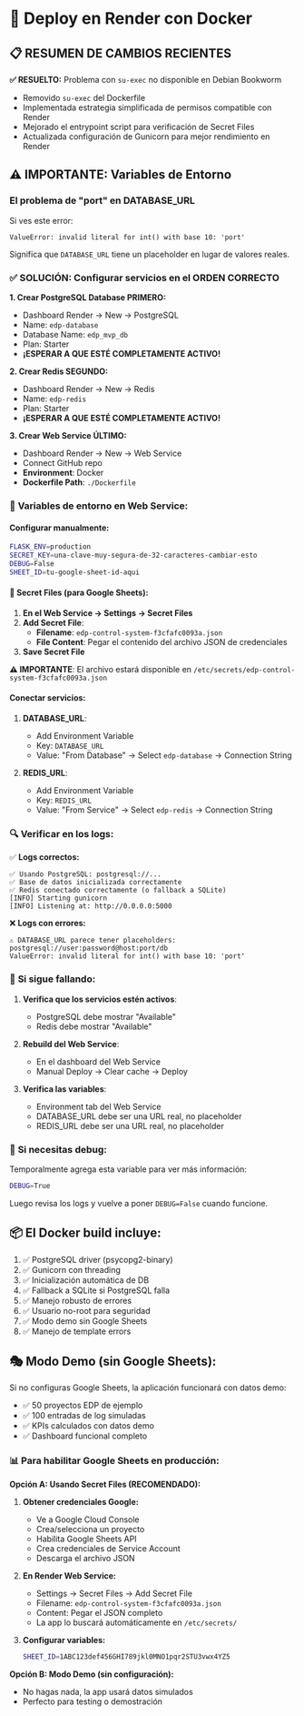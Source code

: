 # 🐳 Deploy en Render con Docker

## 📋 **RESUMEN DE CAMBIOS RECIENTES**

**✅ RESUELTO:** Problema con `su-exec` no disponible en Debian Bookworm

- Removido `su-exec` del Dockerfile
- Implementada estrategia simplificada de permisos compatible con Render
- Mejorado el entrypoint script para verificación de Secret Files
- Actualizada configuración de Gunicorn para mejor rendimiento en Render

## ⚠️ IMPORTANTE: Variables de Entorno

### El problema de "port" en DATABASE_URL

Si ves este error:

```
ValueError: invalid literal for int() with base 10: 'port'
```

Significa que `DATABASE_URL` tiene un placeholder en lugar de valores reales.

### ✅ **SOLUCIÓN: Configurar servicios en el ORDEN CORRECTO**

**1. Crear PostgreSQL Database PRIMERO:**

- Dashboard Render → New → PostgreSQL
- Name: `edp-database`
- Database Name: `edp_mvp_db`
- Plan: Starter
- **¡ESPERAR A QUE ESTÉ COMPLETAMENTE ACTIVO!**

**2. Crear Redis SEGUNDO:**

- Dashboard Render → New → Redis
- Name: `edp-redis`
- Plan: Starter
- **¡ESPERAR A QUE ESTÉ COMPLETAMENTE ACTIVO!**

**3. Crear Web Service ÚLTIMO:**

- Dashboard Render → New → Web Service
- Connect GitHub repo
- **Environment**: Docker
- **Dockerfile Path**: `./Dockerfile`

### 🔧 **Variables de entorno en Web Service:**

#### Configurar manualmente:

```bash
FLASK_ENV=production
SECRET_KEY=una-clave-muy-segura-de-32-caracteres-cambiar-esto
DEBUG=False
SHEET_ID=tu-google-sheet-id-aqui
```

#### 🔐 **Secret Files (para Google Sheets):**

1. **En el Web Service → Settings → Secret Files**
2. **Add Secret File**:
   - **Filename**: `edp-control-system-f3cfafc0093a.json`
   - **File Content**: Pegar el contenido del archivo JSON de credenciales
3. **Save Secret File**

**⚠️ IMPORTANTE**: El archivo estará disponible en `/etc/secrets/edp-control-system-f3cfafc0093a.json`

#### Conectar servicios:

1. **DATABASE_URL**:

   - Add Environment Variable
   - Key: `DATABASE_URL`
   - Value: "From Database" → Select `edp-database` → Connection String

2. **REDIS_URL**:
   - Add Environment Variable
   - Key: `REDIS_URL`
   - Value: "From Service" → Select `edp-redis` → Connection String

### 🔍 **Verificar en los logs:**

✅ **Logs correctos:**

```
✅ Usando PostgreSQL: postgresql://...
✅ Base de datos inicializada correctamente
✅ Redis conectado correctamente (o fallback a SQLite)
[INFO] Starting gunicorn
[INFO] Listening at: http://0.0.0.0:5000
```

❌ **Logs con errores:**

```
⚠️ DATABASE_URL parece tener placeholders: postgresql://user:password@host:port/db
ValueError: invalid literal for int() with base 10: 'port'
```

### 🚨 **Si sigue fallando:**

1. **Verifica que los servicios estén activos**:

   - PostgreSQL debe mostrar "Available"
   - Redis debe mostrar "Available"

2. **Rebuild del Web Service**:

   - En el dashboard del Web Service
   - Manual Deploy → Clear cache → Deploy

3. **Verifica las variables**:
   - Environment tab del Web Service
   - DATABASE_URL debe ser una URL real, no placeholder
   - REDIS_URL debe ser una URL real, no placeholder

### 🔄 **Si necesitas debug:**

Temporalmente agrega esta variable para ver más información:

```bash
DEBUG=True
```

Luego revisa los logs y vuelve a poner `DEBUG=False` cuando funcione.

## 📦 **El Docker build incluye:**

1. ✅ PostgreSQL driver (psycopg2-binary)
2. ✅ Gunicorn con threading
3. ✅ Inicialización automática de DB
4. ✅ Fallback a SQLite si PostgreSQL falla
5. ✅ Manejo robusto de errores
6. ✅ Usuario no-root para seguridad
7. ✅ Modo demo sin Google Sheets
8. ✅ Manejo de template errors

## 🎭 **Modo Demo (sin Google Sheets):**

Si no configuras Google Sheets, la aplicación funcionará con datos demo:

- ✅ 50 proyectos EDP de ejemplo
- ✅ 100 entradas de log simuladas
- ✅ KPIs calculados con datos demo
- ✅ Dashboard funcional completo

### 📊 Para habilitar Google Sheets en producción:

**Opción A: Usando Secret Files (RECOMENDADO):**

1. **Obtener credenciales Google:**

   - Ve a Google Cloud Console
   - Crea/selecciona un proyecto
   - Habilita Google Sheets API
   - Crea credenciales de Service Account
   - Descarga el archivo JSON

2. **En Render Web Service:**

   - Settings → Secret Files → Add Secret File
   - Filename: `edp-control-system-f3cfafc0093a.json`
   - Content: Pegar el JSON completo
   - La app lo buscará automáticamente en `/etc/secrets/`

3. **Configurar variables:**
   ```bash
   SHEET_ID=1ABC123def456GHI789jkl0MNO1pqr2STU3vwx4YZ5
   ```

**Opción B: Modo Demo (sin configuración):**

- No hagas nada, la app usará datos simulados
- Perfecto para testing o demostración
